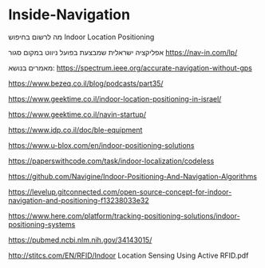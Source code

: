 # Inside-Navigation

מה לרשום בחיפוש
Indoor Location Positioning

אפליקציה ישראלית שמבצעת בפועל ניווט במקום סגור
https://nav-in.com/lp/


מאמרים בנושא:
https://spectrum.ieee.org/accurate-navigation-without-gps

https://www.bezeq.co.il/blog/podcasts/part35/

https://www.geektime.co.il/indoor-location-positioning-in-israel/

https://www.geektime.co.il/navin-startup/

https://www.idp.co.il/doc/ble-equipment

https://www.u-blox.com/en/indoor-positioning-solutions

https://paperswithcode.com/task/indoor-localization/codeless

https://github.com/Navigine/Indoor-Positioning-And-Navigation-Algorithms

https://levelup.gitconnected.com/open-source-concept-for-indoor-navigation-and-positioning-f13238033e32

https://www.here.com/platform/tracking-positioning-solutions/indoor-positioning-systems

https://pubmed.ncbi.nlm.nih.gov/34143015/

http://stitcs.com/EN/RFID/Indoor Location Sensing Using Active RFID.pdf


